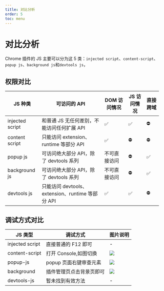 ```yaml
---
title: 对比分析
order: 5
toc: menu
---
```


# 对比分析

Chrome 插件的 JS 主要可以分为这 5 类：`injected script`、`content-script`、`popup js`、`background js`和`devtools js`，

## 权限对比

| JS 种类 | 可访问的 API | DOM 访问情况 | JS 访问情况 | 直接跨域 |
| --- | --- | --- | --- | --- |
| injected script | 和普通 JS 无任何差别，不能访问任何扩展 API | ✅ | ✅ | ⛔️ |
| content script | 只能访问 extension、runtime 等部分 API | ✅ | ⛔ | ⛔ |
| popup js | 可访问绝大部分 API，除了 devtools 系列 | 不可直接访问 | ⛔ | ✅ |
| background js | 可访问绝大部分 API，除了 devtools 系列 | 不可直接访问 | ⛔ | ✅ |
| devtools js | 只能访问 devtools、extension、runtime 等部分 API | ✅ | ✅ | ⛔ |

## 调试方式对比

| JS 类型 | 调试方式 | 图片说明 |
| --- | --- | --- |
| injected script | 直接普通的 F12 即可 | - |
| content-script | 打开 Console,如图切换 | ![](https://gw.alipayobjects.com/zos/antfincdn/9U9WuAniFk/5c09b586-b95a-4f27-8bf6-23abbe44478c.png) |
| popup-js | popup 页面右键审查元素 | ![](https://gw.alipayobjects.com/zos/antfincdn/yi7n%24b0bfV/072c7bee-f9e0-43df-8c74-bf7840366aa9.png) |
| background | 插件管理页点击背景页即可 | ![](https://gw.alipayobjects.com/zos/antfincdn/9TBFyLrSHY/f78a7c71-a9f5-4bab-9e6c-3ca7f60829a4.png) |
| devtools-js | 暂未找到有效方法 | - |
